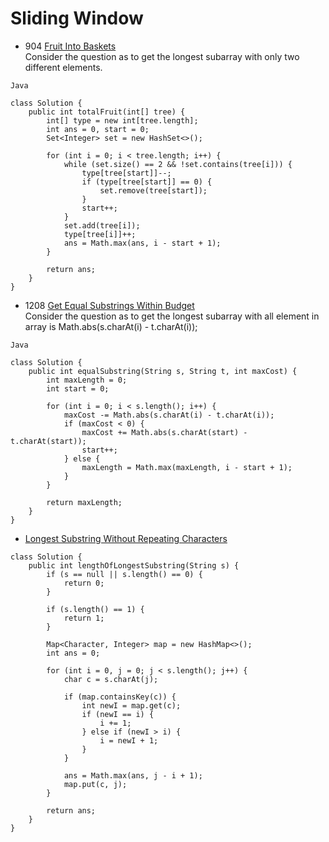 # Sliding Window
- 904 [Fruit Into Baskets](https://leetcode.com/problems/fruit-into-baskets/)  
Consider the question as to get the longest subarray with only two different elements.
```
Java

class Solution {
    public int totalFruit(int[] tree) {
        int[] type = new int[tree.length];
        int ans = 0, start = 0;
        Set<Integer> set = new HashSet<>();
        
        for (int i = 0; i < tree.length; i++) {
            while (set.size() == 2 && !set.contains(tree[i])) {
                type[tree[start]]--;
                if (type[tree[start]] == 0) {
                    set.remove(tree[start]);
                }
                start++;
            }
            set.add(tree[i]);
            type[tree[i]]++;
            ans = Math.max(ans, i - start + 1);
        }
        
        return ans;
    }
}
```
- 1208 [Get Equal Substrings Within Budget](https://leetcode.com/problems/get-equal-substrings-within-budget/)  
Consider the question as to get the longest subarray with all element in array is 
Math.abs(s.charAt(i) - t.charAt(i));

```
Java

class Solution {
    public int equalSubstring(String s, String t, int maxCost) {
        int maxLength = 0;
        int start = 0;
        
        for (int i = 0; i < s.length(); i++) {
            maxCost -= Math.abs(s.charAt(i) - t.charAt(i));
            if (maxCost < 0) {
                maxCost += Math.abs(s.charAt(start) - t.charAt(start));
                start++;
            } else {
                maxLength = Math.max(maxLength, i - start + 1);
            }
        }
        
        return maxLength;
    }
}
```

- [Longest Substring Without Repeating Characters](https://leetcode.com/explore/interview/card/top-interview-questions-medium/103/array-and-strings/779/)
```
class Solution {
    public int lengthOfLongestSubstring(String s) {
        if (s == null || s.length() == 0) {
            return 0;
        }
        
        if (s.length() == 1) {
            return 1;
        }
        
        Map<Character, Integer> map = new HashMap<>();
        int ans = 0;
        
        for (int i = 0, j = 0; j < s.length(); j++) {
            char c = s.charAt(j);
            
            if (map.containsKey(c)) {
                int newI = map.get(c);
                if (newI == i) {
                    i += 1;
                } else if (newI > i) {
                    i = newI + 1;
                }
            }
            
            ans = Math.max(ans, j - i + 1);
            map.put(c, j);
        }
        
        return ans;
    }
}
```